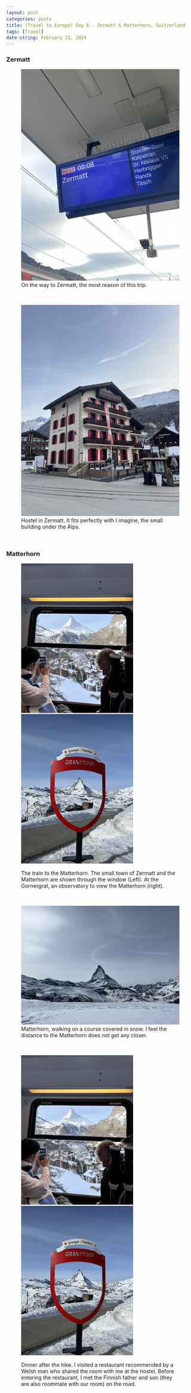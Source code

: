 ```yaml
---
layout: post
categories: posts
title: (Travel to Europe) Day 6 - Zermatt & Matterhorn, Switzerland
tags: [Travel]
date-string: February 21, 2024
---
```


### Zermatt
<figure>
  <img src="/images/2024-02_Europe/240221_Zetmatt/IMG_7055.jpeg" width="600">
	<figcaption>On the way to Zermatt, the most reason of this trip.</figcaption>
</figure>
<br>

<figure>
  <img src="/images/2024-02_Europe/240221_Zetmatt/IMG_7082.jpeg" width="600">
	<figcaption>Hostel in Zermatt. It fits perfectly with I imagine, the small building under the Alps.</figcaption>
</figure>
<br>

### Matterhorn
<figure>
  <p>
		<img src="/images/2024-02_Europe/240221_Zetmatt/IMG_7086.jpeg" width="300">
		<img src="/images/2024-02_Europe/240221_Zetmatt/IMG_7098.jpeg" width="300">
	</p>
	<figcaption>The train to the Matterhorn. The small town of Zermatt and the Matterhorn are shown through the window (Left). At the Gornergrat, an observatory to view the Matterhorn (right).</figcaption>
</figure>
<br>

<figure>
  <img src="/images/2024-02_Europe/240221_Zetmatt/IMG_7170.jpeg" width="600">
	<figcaption>Matterhorn, walking on a course covered in snow. I feel the distance to the Matterhorn does not get any closer.</figcaption>
</figure>
<br>

<figure>
  <p>
		<img src="/images/2024-02_Europe/240221_Zetmatt/IMG_7086.jpeg" width="300">
		<img src="/images/2024-02_Europe/240221_Zetmatt/IMG_7098.jpeg" width="300">
	</p>
	<figcaption>Dinner after the hike. I visited a restaurant recommended by a Welsh man who shared the room with me at the hostel. Before entering the restaurant, I met the Finnish father and son (they are also roommate with our room) on the road.</figcaption>
</figure>
<br>